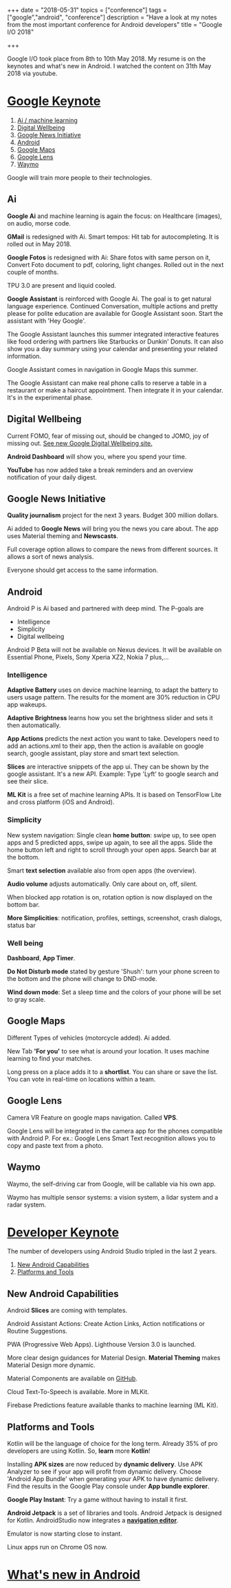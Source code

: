 +++
date = "2018-05-31"
topics = ["conference"]
tags = ["google","android", "conference"]
description = "Have a look at my notes from the most important conference for Android developers"
title = "Google I/O 2018"

+++

Google I/O took place from 8th to 10th May 2018. My resume is on the keynotes and what's new in Android. I watched the content on 31th May 2018 via youtube.

# <a href="https://www.youtube.com/watch?v=ogfYd705cRs" target="_blank">Google Keynote</a>

1. [Ai / machine learning](#ai)
1. [Digital Wellbeing](#digital-wellbeing)
1. [Google News Initiative](#google-news-initiative)
1. [Android](#android)
1. [Google Maps](#google-maps)
1. [Google Lens](#google-lens)
1. [Waymo](#waymo)

Google will train more people to their technologies.

## Ai

**Google Ai** and machine learning is again the focus: on Healthcare (images), on audio, morse code.

**GMail** is redesigned with Ai. Smart tempos: Hit tab for autocompleting. It is rolled out in May 2018.

**Google Fotos** is redesigned with Ai: Share fotos with same person on it, Convert Foto document to pdf, coloring, light changes. Rolled out in the next couple of months.

TPU 3.0 are present and liquid cooled.

**Google Assistant** is reinforced with Google Ai. The goal is to get natural language experience. Continued Conversation, multiple actions and pretty please for polite education are available for Google Assistant soon. Start the assistant with 'Hey Google'.

The Google Assistant launches this summer integrated interactive features like food ordering with partners like Starbucks or Dunkin' Donuts. It can also show you a day summary using your calendar and presenting your related information.

Google Assistant comes in navigation in Google Maps this summer.  

The Google Assistant can make real phone calls to reserve a table in a restaurant or make a haircut appointment. Then integrate it in your calendar. It's in the experimental phase.

## Digital Wellbeing

Current FOMO, fear of missing out, should be changed to JOMO, joy of missing out. <a href="https://wellbeing.google/" target="_blank">See new Google Digital Wellbeing site.</a>

**Android Dashboard** will show you, where you spend your time.

**YouTube** has now added take a break reminders and an overview notification of your daily digest.

## Google News Initiative

**Quality journalism** project for the next 3 years. Budget 300 million dollars.

Ai added to **Google News** will bring you the news you care about. The app uses Material theming and **Newscasts**.

Full coverage option allows to compare the news from different sources. It allows a sort of news analysis.

Everyone should get access to the same information.

## Android

Android P is Ai based and partnered with deep mind. The P-goals are

- Intelligence
- Simplicity
- Digital wellbeing

Android P Beta will not be available on Nexus devices. It will be available on Essential Phone, Pixels, Sony Xperia XZ2, Nokia 7 plus,...

### Intelligence

**Adaptive Battery** uses on device machine learning, to adapt the battery to users usage pattern. The results for the moment are 30% reduction in CPU app wakeups.

**Adaptive Brightness** learns how you set the brightness slider and sets it then automatically.

**App Actions** predicts the next action you want to take. Developers need to add an actions.xml to their app, then the action is available on google search, google assistant, play store and smart text selection.

**Slices** are interactive snippets of the app ui. They can be shown by the google assistant. It's a new API. Example: Type 'Lyft' to google search and see their slice.

**ML Kit** is a free set of machine learning APIs. It is based on TensorFlow Lite and cross platform (iOS and Android).

### Simplicity

New system navigation: Single clean **home button**: swipe up, to see open apps and 5 predicted apps, swipe up again, to see all the apps. Slide the home button left and right to scroll through your open apps. Search bar at the bottom.

Smart **text selection** available also from open apps (the overview).

**Audio volume** adjusts automatically. Only care about on, off, silent.

When blocked app rotation is on, rotation option is now displayed on the bottom bar.

**More Simplicities**: notification, profiles, settings, screenshot, crash dialogs, status bar

### Well being

**Dashboard**, **App Timer**.

**Do Not Disturb mode** stated by gesture 'Shush': turn your phone screen to the bottom and the phone will change to DND-mode.

**Wind down mode**: Set a sleep time and the colors of your phone will be set to gray scale.

## Google Maps

Different Types of vehicles (motorcycle added). Ai added.

New Tab **'For you'** to see what is around your location. It uses machine learning to find your matches.

Long press on a place adds it to a **shortlist**. You can share or save the list. You can vote in real-time on locations within a team.

## Google Lens

Camera VR Feature on google maps navigation. Called **VPS**.

Google Lens will be integrated in the camera app for the phones compatible with Android P. For ex.: Google Lens Smart Text recognition allows you to copy and paste text from a photo.

## Waymo

Waymo, the self-driving car from Google, will be callable via his own app.

Waymo has multiple sensor systems: a vision system, a lidar system and a radar system.

# <a href="https://www.youtube.com/watch?time_continue=1&v=flU42CTF3MQ" target="_blank">Developer Keynote</a>

The number of developers using Android Studio tripled in the last 2 years.

1. [New Android Capabilities](#new-android-capabilities)
1. [Platforms and Tools](#platforms-and-tools)

## New Android Capabilities

Android **Slices** are coming with templates.

Android Assistant Actions: Create Action Links, Action notifications or Routine Suggestions.

PWA (Progressive Web Apps). Lighthouse Version 3.0 is launched.

More clear design guidances for Material Design. **Material Theming** makes Material Design more dynamic.

Material Components are available on [GitHub](https://github.com/material-components).

Cloud Text-To-Speech is available. More in MLKit.

Firebase Predictions feature available thanks to machine learning (ML Kit).

## Platforms and Tools

Kotlin will be the language of choice for the long term. Already 35% of pro developers are using Kotlin. So, **learn** more **Kotlin**!

Installing **APK sizes** are now reduced by **dynamic delivery**. Use APK Analyzer to see if your app will profit from dynamic delivery. Choose 'Android App Bundle' when generating your APK to have dynamic delivery. Find the results in the Google Play console under **App bundle explorer**.

**Google Play Instant**:  Try a game without having to install it first.

**Android Jetpack** is a set of libraries and tools. Android Jetpack is designed for Kotlin. AndroidStudio now integrates a [**navigation editor**](https://developer.android.com/topic/libraries/architecture/navigation/navigation-implementing).

Emulator is now starting close to instant.

Linux apps run on Chrome OS now.

#  <a href="https://www.youtube.com/watch?v=eMHsnvhcf78&t=0s&list=PLOU2XLYxmsIInFRc3M44HUTQc3b_YJ4-Y&index=4" target="_blank">What's new in Android</a>
